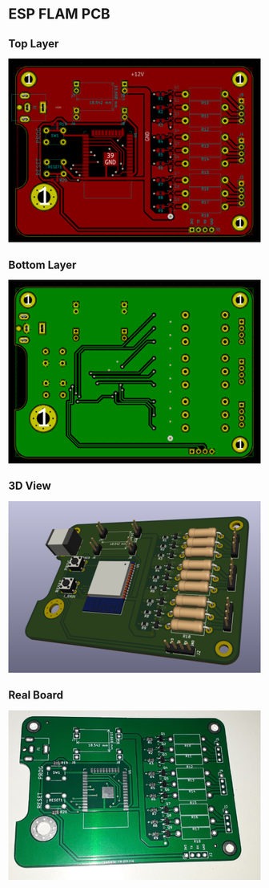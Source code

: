 # ESP FLAM PCB

## Top Layer

![Top_layer](images/Top_layer.png)

## Bottom Layer

![Bottom_layer](images/Bottom_layer.png)

## 3D View

![3D_view](images/3D_view.png)

## Real Board

![real_board_JLCPCB](images/real_board_JLCPCB.jpg)
